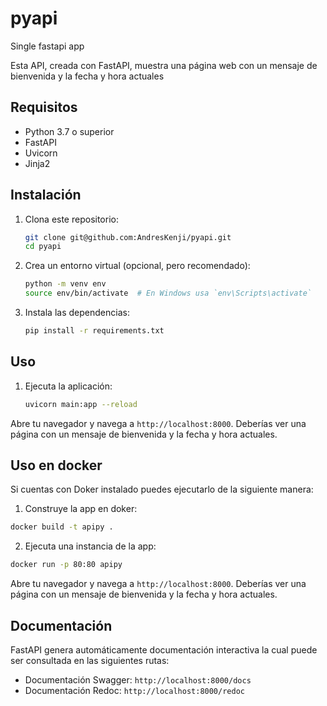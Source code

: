 # pyapi
Single fastapi app 

Esta API, creada con FastAPI, muestra una página web con un mensaje de bienvenida y la fecha y hora actuales

## Requisitos

- Python 3.7 o superior
- FastAPI
- Uvicorn
- Jinja2

## Instalación

1. Clona este repositorio:
    ```bash
    git clone git@github.com:AndresKenji/pyapi.git
    cd pyapi
    ```

2. Crea un entorno virtual (opcional, pero recomendado):
    ```bash
    python -m venv env
    source env/bin/activate  # En Windows usa `env\Scripts\activate`
    ```

3. Instala las dependencias:
    ```bash
    pip install -r requirements.txt
    ```

## Uso

1. Ejecuta la aplicación:
    ```bash
    uvicorn main:app --reload
    ```

Abre tu navegador y navega a `http://localhost:8000`. Deberías ver una página con un mensaje de bienvenida y la fecha y hora actuales.

## Uso en docker

Si cuentas con Doker instalado puedes ejecutarlo de la siguiente manera:

1. Construye la app en doker:
```bash
docker build -t apipy .
```

2. Ejecuta una instancia de la app:
```bash
docker run -p 80:80 apipy
```

Abre tu navegador y navega a `http://localhost:8000`. Deberías ver una página con un mensaje de bienvenida y la fecha y hora actuales.

## Documentación

FastAPI genera automáticamente documentación interactiva la cual puede ser consultada en las siguientes rutas:

- Documentación Swagger: `http://localhost:8000/docs`
- Documentación Redoc: `http://localhost:8000/redoc`
